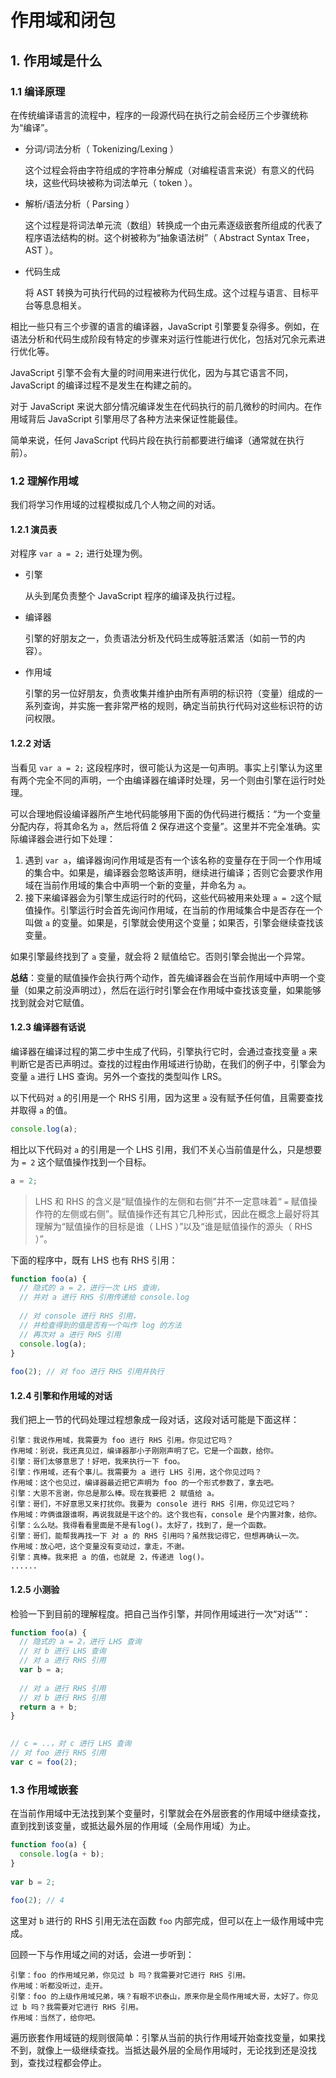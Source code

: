 # 作用域和闭包

## 1. 作用域是什么

### 1.1 编译原理

在传统编译语言的流程中，程序的一段源代码在执行之前会经历三个步骤统称为“编译”。

- 分词/词法分析（ Tokenizing/Lexing ）

  这个过程会将由字符组成的字符串分解成（对编程语言来说）有意义的代码块，这些代码块被称为词法单元（ token ）。

- 解析/语法分析（ Parsing ）

  这个过程是将词法单元流（数组）转换成一个由元素逐级嵌套所组成的代表了程序语法结构的树。这个树被称为“抽象语法树”（ Abstract Syntax Tree，AST ）。

- 代码生成

  将 AST 转换为可执行代码的过程被称为代码生成。这个过程与语言、目标平台等息息相关。

相比一些只有三个步骤的语言的编译器，JavaScript 引擎要复杂得多。例如，在语法分析和代码生成阶段有特定的步骤来对运行性能进行优化，包括对冗余元素进行优化等。

JavaScript 引擎不会有大量的时间用来进行优化，因为与其它语言不同，JavaScript 的编译过程不是发生在构建之前的。

对于 JavaScript 来说大部分情况编译发生在代码执行的前几微秒的时间内。在作用域背后 JavaScript 引擎用尽了各种方法来保证性能最佳。

简单来说，任何 JavaScript 代码片段在执行前都要进行编译（通常就在执行前）。

### 1.2 理解作用域

我们将学习作用域的过程模拟成几个人物之间的对话。

#### 1.2.1 演员表

对程序 `var a = 2;` 进行处理为例。

- 引擎

  从头到尾负责整个 JavaScript 程序的编译及执行过程。

- 编译器

  引擎的好朋友之一，负责语法分析及代码生成等脏活累活（如前一节的内容）。

- 作用域

  引擎的另一位好朋友，负责收集并维护由所有声明的标识符（变量）组成的一系列查询，并实施一套非常严格的规则，确定当前执行代码对这些标识符的访问权限。

#### 1.2.2 对话

当看见 `var a = 2;` 这段程序时，很可能认为这是一句声明。事实上引擎认为这里有两个完全不同的声明，一个由编译器在编译时处理，另一个则由引擎在运行时处理。

可以合理地假设编译器所产生地代码能够用下面的伪代码进行概括：“为一个变量分配内存，将其命名为 `a`，然后将值 2 保存进这个变量”。这里并不完全准确。实际编译器会进行如下处理：

1. 遇到 `var a`，编译器询问作用域是否有一个该名称的变量存在于同一个作用域的集合中。如果是，编译器会忽略该声明，继续进行编译；否则它会要求作用域在当前作用域的集合中声明一个新的变量，并命名为 `a`。
2. 接下来编译器会为引擎生成运行时的代码，这些代码被用来处理 `a = 2`这个赋值操作。引擎运行时会首先询问作用域，在当前的作用域集合中是否存在一个叫做 `a` 的变量。如果是，引擎就会使用这个变量；如果否，引擎会继续查找该变量。

如果引擎最终找到了 `a` 变量，就会将 2 赋值给它。否则引擎会抛出一个异常。

**总结**：变量的赋值操作会执行两个动作，首先编译器会在当前作用域中声明一个变量（如果之前没声明过），然后在运行时引擎会在作用域中查找该变量，如果能够找到就会对它赋值。

#### 1.2.3 编译器有话说

编译器在编译过程的第二步中生成了代码，引擎执行它时，会通过查找变量 `a` 来判断它是否已声明过。查找的过程由作用域进行协助，在我们的例子中，引擎会为变量 `a` 进行 LHS 查询。另外一个查找的类型叫作 LRS。

以下代码对 `a` 的引用是一个 RHS 引用，因为这里 `a` 没有赋予任何值，且需要查找并取得 `a` 的值。

``` javascript
console.log(a);
```

相比以下代码对 `a` 的引用是一个 LHS 引用，我们不关心当前值是什么，只是想要为 `= 2` 这个赋值操作找到一个目标。

``` javascript
a = 2;
```

> LHS 和 RHS 的含义是“赋值操作的左侧和右侧”并不一定意味着“ `=` 赋值操作符的左侧或右侧”。赋值操作还有其它几种形式，因此在概念上最好将其理解为“赋值操作的目标是谁（ LHS ）”以及“谁是赋值操作的源头（ RHS ）”。

下面的程序中，既有 LHS 也有 RHS 引用：

``` javascript
function foo(a) {
  // 隐式的 a = 2，进行一次 LHS 查询，
  // 并对 a 进行 RHS 引用传递给 console.log
  
  // 对 console 进行 RHS 引用，
  // 并检查得到的值是否有一个叫作 log 的方法
  // 再次对 a 进行 RHS 引用
  console.log(a);
}
 
foo(2); // 对 foo 进行 RHS 引用并执行
```

#### 1.2.4 引擎和作用域的对话

我们把上一节的代码处理过程想象成一段对话，这段对话可能是下面这样：

``` text
引擎：我说作用域，我需要为 foo 进行 RHS 引用。你见过它吗？
作用域：别说，我还真见过，编译器那小子刚刚声明了它。它是一个函数，给你。
引擎：哥们太够意思了！好吧，我来执行一下 foo。
引擎：作用域，还有个事儿。我需要为 a 进行 LHS 引用，这个你见过吗？
作用域：这个也见过，编译器最近把它声明为 foo 的一个形式参数了，拿去吧。
引擎：大恩不言谢，你总是那么棒。现在我要把 2 赋值给 a。
引擎：哥们，不好意思又来打扰你。我要为 console 进行 RHS 引用，你见过它吗？
作用域：咋俩谁跟谁啊，再说我就是干这个的。这个我也有，console 是个内置对象，给你。
引擎：么么哒。我得看看里面是不是有log()。太好了，找到了，是一个函数。
引擎：哥们，能帮我再找一下 对 a 的 RHS 引用吗？虽然我记得它，但想再确认一次。
作用域：放心吧，这个变量没有变动过，拿走，不谢。
引擎：真棒。我来把 a 的值，也就是 2，传递进 log()。
......
```

#### 1.2.5 小测验

检验一下到目前的理解程度。把自己当作引擎，并同作用域进行一次“对话”“：

``` javascript
function foo(a) {
  // 隐式的 a = 2，进行 LHS 查询
  // 对 b 进行 LHS 查询
  // 对 a 进行 RHS 引用
  var b = a;
    
  // 对 a 进行 RHS 引用
  // 对 b 进行 RHS 引用
  return a + b;
}
 

// c = ..，对 c 进行 LHS 查询
// 对 foo 进行 RHS 引用
var c = foo(2);
```

### 1.3 作用域嵌套

在当前作用域中无法找到某个变量时，引擎就会在外层嵌套的作用域中继续查找，直到找到该变量，或抵达最外层的作用域（全局作用域）为止。

``` javascript
function foo(a) {
  console.log(a + b);
}
 
var b = 2;
 
foo(2); // 4
```

这里对 `b` 进行的 RHS 引用无法在函数 `foo` 内部完成，但可以在上一级作用域中完成。

回顾一下与作用域之间的对话，会进一步听到：

``` text
引擎：foo 的作用域兄弟，你见过 b 吗？我需要对它进行 RHS 引用。
作用域：听都没听过，走开。
引擎：foo 的上级作用域兄弟，咦？有眼不识泰山，原来你是全局作用域大哥，太好了。你见过 b 吗？我需要对它进行 RHS 引用。
作用域：当然了，给你吧。
```

遍历嵌套作用域链的规则很简单：引擎从当前的执行作用域开始查找变量，如果找不到，就像上一级继续查找。当抵达最外层的全局作用域时，无论找到还是没找到，查找过程都会停止。
